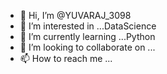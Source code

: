 - 👋 Hi, I’m @YUVARAJ_3098
- 👀 I’m interested in ...DataScience
- 🌱 I’m currently learning ...Python
- 💞️ I’m looking to collaborate on ...
- 📫 How to reach me ...

<!---
YUVARAJ3045/YUVARAJ3045 is a ✨ special ✨ repository because its `README.md` (this file) appears on your GitHub profile.
You can click the Preview link to take a look at your changes.
--->
